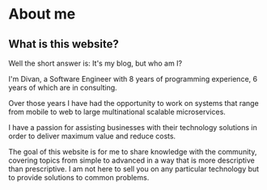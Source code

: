 # About me
## What is this website?

Well the short answer is: It's my blog, but who am I?

I'm Divan, a Software Engineer with 8 years of programming experience, 6 years of which are in consulting. 

Over those years I have had the opportunity to work on systems that range from mobile to web to large multinational scalable microservices.

I have a passion for assisting businesses with their technology solutions in order to deliver maximum value and reduce costs.

The goal of this website is for me to share knowledge with the community, covering topics from simple to advanced in a way that is more descriptive than prescriptive. I am not here to sell you on any particular technology but to provide solutions to common problems.

